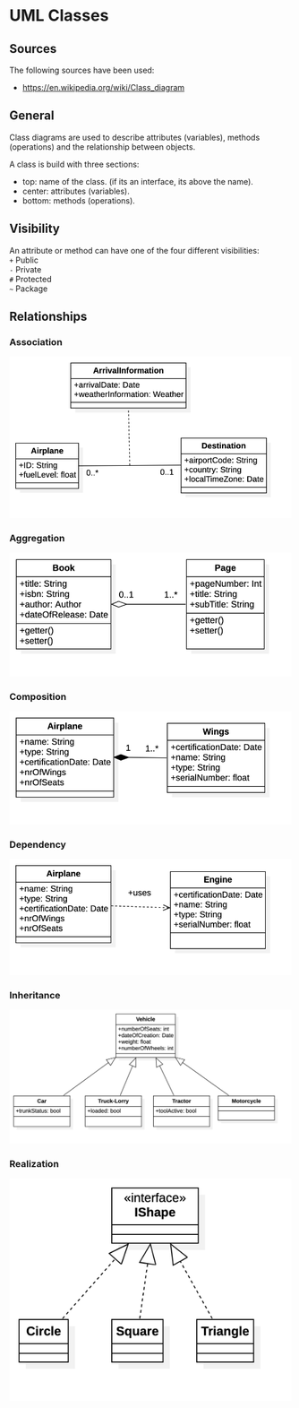 # UML Classes

## Sources

The following sources have been used:

- https://en.wikipedia.org/wiki/Class_diagram

## General

Class diagrams are used to describe attributes (variables), methods (operations) and the relationship between objects.

A class is build with three sections:

- top: name of the class. (if its an interface, its above the name).
- center: attributes (variables).
- bottom: methods (operations).

## Visibility

An attribute or method can have one of the four different visibilities:  
`+` Public  
`-` Private  
`#` Protected  
`~` Package

## Relationships

### Association

![Association Airport](association_airport.png)

### Aggregation

![Aggregation Book](aggregation_book.png)

### Composition

![Composition Airplane](composition_airplane.png)

### Dependency

![Dependency Airplane](dependency_airplane.png)

### Inheritance

![Interitance Vehicle](inheritance_vehicle.png)

### Realization

![Realization Shape](realization_shape.png)
